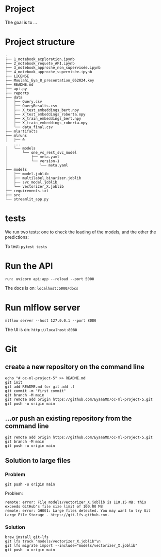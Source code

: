# Project 

The goal is to ...


# Project structure
```
.
├── 1_notebook_exploration.ipynb
├── 2_notebook_requete_API.ipynb
├── 3_notebook_approche_non_supervisée.ipynb
├── 4_notebook_approche_supervisée.ipynb
├── LICENSE
├── Moulahi_Eya_8_presentation_052024.key
├── README.md
├── api.py
├── reports
├── data
│   ├── Query.csv
│   ├── QueryResults.csv
│   ├── X_test_embeddings_bert.npy
│   ├── X_test_embeddings_roberta.npy
│   ├── X_train_embeddings_bert.npy
│   ├── X_train_embeddings_roberta.npy
│   └── data_final.csv
├── mlartifacts
├── mlruns
│   ├── 0
    ...
│   └── models
│       └── one_vs_rest_svc_model
│           ├── meta.yaml
│           └── version-1
│               └── meta.yaml
├── models
│   ├── model.joblib
│   ├── multilabel_binarizer.joblib
│   ├── svc_model.joblib
│   └── vectorizer_X.joblib
├── requirements.txt
├── src
└── streamlit_app.py
```

# tests
We run two tests: one to check the loading of the models, and the other the predictions:

To test: 
`pytest tests`

# Run the API 

`run: uvicorn api:app --reload --port 5000`

The docs is on: `localhost:5000/docs`

# Run mlflow server

`mlflow server --host 127.0.0.1 --port 8080`

The UI is on: `http://localhost:8080`



# Git 

## create a new repository on the command line

```
echo "# oc-ml-project-5" >> README.md
git init
git add README.md (or git add .)
git commit -m "first commit"
git branch -M main
git remote add origin https://github.com/EyaaaMD/oc-ml-project-5.git
git push -u origin main
```

## …or push an existing repository from the command line
```
git remote add origin https://github.com/EyaaaMD/oc-ml-project-5.git
git branch -M main
git push -u origin main
```

## Solution to large files

### Problem 

`git push -u origin main`

Problem: 

```
remote: error: File models/vectorizer_X.joblib is 110.15 MB; this exceeds GitHub's file size limit of 100.00 MB
remote: error: GH001: Large files detected. You may want to try Git Large File Storage - https://git-lfs.github.com.
```

### Solution

```
brew install git-lfs
git lfs track "models/vectorizer_X.joblib"\n
git lfs migrate import --include="models/vectorizer_X.joblib"
git push -u origin main
```
